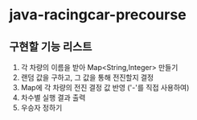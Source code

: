 # java-racingcar-precourse
## 구현할 기능 리스트
1. 각 차량의 이름을 받아 Map<String,Integer> 만들기 
2. 랜덤 값을 구하고, 그 값을 통해 전진할지 결정
3. Map에 각 차량의 전진 결정 값 반영 ('-'를 직접 사용하여)
4. 차수별 실행 결과 출력
5. 우승자 정하기

